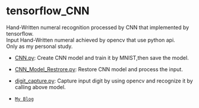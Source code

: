 # tensorflow_CNN
Hand-Written numeral recognition processed by CNN that implemented by tensorflow.<br>
Input Hand-Written numeral achieved by opencv that use python api.<br>
Only as my personal study.<br>

* [CNN.py](https://github.com/Mister5ive/tensorflow_CNN/blob/master/CNN.py): Create CNN model and train it by MNIST,then save the model.
* [CNN_Model_Restrore.py](https://github.com/Mister5ive/tensorflow_CNN/blob/master/CNN_Model_Restore.py): Restore CNN model and process the input.
* [digit_capture.py](https://github.com/Mister5ive/tensorflow_CNN/blob/master/digit_capture.py): Capture input digit by using opencv and recognize it by calling above model.

* [`My Blog`](https://blog.csdn.net/hyqwmxsh/article/details/81152496)


